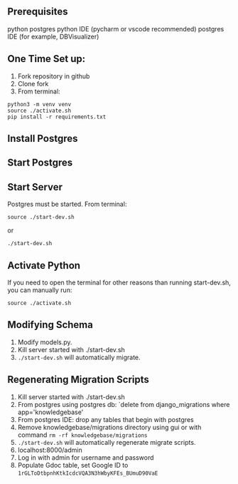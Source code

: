 ## Prerequisites

python
postgres
python IDE (pycharm or vscode recommended)
postgres IDE (for example, DBVisualizer)

## One Time Set up:

1. Fork repository in github
1. Clone fork
1. From terminal:

```
python3 -m venv venv
source ./activate.sh
pip install -r requirements.txt
```

## Install Postgres

## Start Postgres

## Start Server

Postgres must be started. From terminal:

```
source ./start-dev.sh
```

or

```
./start-dev.sh
```

## Activate Python

If you need to open the terminal for other reasons than running start-dev.sh, you can manually run:

```
source ./activate.sh
```

## Modifying Schema

1. Modify models.py.
1. Kill server started with ./start-dev.sh
1. `./start-dev.sh` will automatically migrate.

## Regenerating Migration Scripts

1. Kill server started with ./start-dev.sh
1. From postgres using postgres db: `delete from django_migrations where app='knowledgebase'
1. From postgres IDE: drop any tables that begin with postgres
1. Remove knowledgebase/migrations directory using gui or with command `rm -rf knowledgebase/migrations`
1. `./start-dev.sh` will automatically regenerate migrate scripts.
1. localhost:8000/admin
1. Log in with admin for username and password
1. Populate Gdoc table, set Google ID to `1rGLToDtbpnhKtkIcdcVQA3N3hWbyKFEs_BUmuD90VaE`
